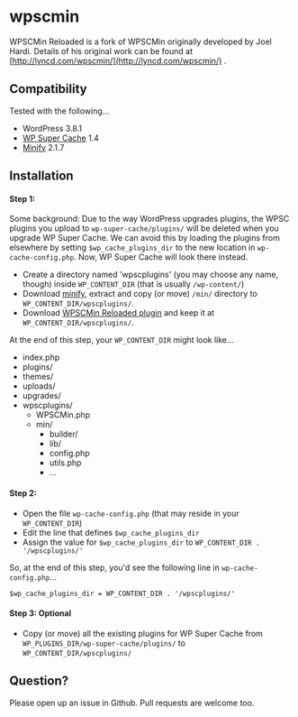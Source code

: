wpscmin
=======

WPSCMin Reloaded is a fork of WPSCMin originally developed by Joel Hardi. Details of his original work can be found at [http://lyncd.com/wpscmin/](http://lyncd.com/wpscmin/) .

## Compatibility
Tested with the following...
- WordPress 3.8.1
- [WP Super Cache](http://wordpress.org/plugins/wp-super-cache/) 1.4
- [Minify](https://code.google.com/p/minify/) 2.1.7

## Installation

#### Step 1:

Some background: Due to the way WordPress upgrades plugins, the WPSC plugins you upload to `wp-super-cache/plugins/` will be deleted when you upgrade WP Super Cache. We can avoid this by loading the plugins from elsewhere by setting `$wp_cache_plugins_dir` to the new location in `wp-cache-config.php`. Now, WP Super Cache will look there instead.

- Create a directory named 'wpscplugins' (you may choose any name, though) inside `WP_CONTENT_DIR` (that is usually `/wp-content/`)
- Download [minify](https://code.google.com/p/minify/downloads/list), extract and copy (or move) `/min/` directory to `WP_CONTENT_DIR/wpscplugins/`.
- Download [WPSCMin Reloaded plugin](https://raw2.github.com/pothi/wpscmin-reloaded/master/WPSCMin.php) and keep it at `WP_CONTENT_DIR/wpscplugins/`.

At the end of this step, your `WP_CONTENT_DIR` might look like...

* index.php  
* plugins/  
* themes/  
* uploads/  
* upgrades/  
* wpscplugins/  
  * WPSCMin.php
  * min/  
    * builder/  
    * lib/  
    * config.php  
    * utils.php  
    * ...

#### Step 2:

- Open the file `wp-cache-config.php` (that may reside in your `WP_CONTENT_DIR`)
- Edit the line that defines `$wp_cache_plugins_dir`
- Assign the value for `$wp_cache_plugins_dir` to `WP_CONTENT_DIR . '/wpscplugins/'`

So, at the end of this step, you'd see the following line in `wp-cache-config.php`...

`$wp_cache_plugins_dir = WP_CONTENT_DIR . '/wpscplugins/'`

#### Step 3: Optional
- Copy (or move) all the existing plugins for WP Super Cache from `WP_PLUGINS_DIR/wp-super-cache/plugins/` to `WP_CONTENT_DIR/wpscplugins/`

## Question?

Please open up an issue in Github. Pull requests are welcome too.
